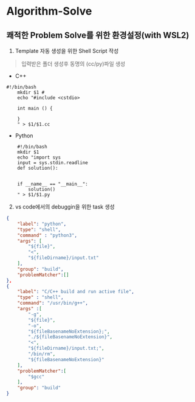 # Algorithm-Solve

쾌적한 Problem Solve를 위한 환경설정(with WSL2)
-----
1. Template 자동 생성을 위한 Shell Script 작성
> 입력받은 폴더 생성후 동명의 (cc/py)파일 생성
+ C++ 
``` shell
#!/bin/bash
    mkdir $1 # 
    echo "#include <cstdio>

    int main () {
        
    }
    " > $1/$1.cc
```
+ Python
``` shell
    #!/bin/bash
    mkdir $1
    echo "import sys
    input = sys.stdin.readline
    def solution():
            

    if __name__ == "__main__":
        solution()
    " > $1/$1.py
```
2. vs code에서의 debuggin을 위한 task 생성
``` json
{
    "label": "python",
    "type": "shell",
    "command" : "python3",
    "args": [
        "${file}",
        "<",
        "${fileDirname}/input.txt"
    ],
    "group": "build",
    "problemMatcher":[]
},
{
    "label": "C/C++ build and run active file",
    "type" : "shell",
    "command": "/usr/bin/g++",
    "args" :[
        "-g",
        "${file}",
        "-o",
        "${fileBasenameNoExtension};",
        "./${fileBasenameNoExtension}",
        "<",
        "${fileDirname}/input.txt;",
        "/bin/rm",
        "${fileBasenameNoExtension}"
    ],
    "problemMatcher":[
        "$gcc"
    ],
    "group": "build"
}
```